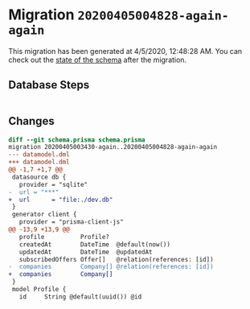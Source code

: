 # Migration `20200405004828-again-again`

This migration has been generated at 4/5/2020, 12:48:28 AM.
You can check out the [state of the schema](./schema.prisma) after the migration.

## Database Steps

```sql

```

## Changes

```diff
diff --git schema.prisma schema.prisma
migration 20200405003430-again..20200405004828-again-again
--- datamodel.dml
+++ datamodel.dml
@@ -1,7 +1,7 @@
 datasource db {
   provider = "sqlite"
-  url = "***"
+  url      = "file:./dev.db"
 }
 generator client {
   provider = "prisma-client-js"
@@ -13,9 +13,9 @@
   profile          Profile?
   createdAt        DateTime  @default(now())
   updatedAt        DateTime  @updatedAt
   subscribedOffers Offer[]   @relation(references: [id])
-  companies        Company[] @relation(references: [id])
+  companies        Company[]
 }
 model Profile {
   id     String @default(uuid()) @id
```


